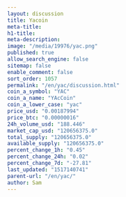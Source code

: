 ```yaml
---
layout: discussion
title: Yacoin
meta-title: 
h1-title: 
meta-description: 
image: "/media/19976/yac.png"
published: true
allow_search_engine: false
sitemap: false
enable_comment: false
sort_order: 1057
permalink: "/en/yac/discussion.html"
coin_a_symbol: "YAC"
coin_a_name: "YAcCoin"
coin_a_lower_case: "yac"
price_usd: "0.00187994"
price_btc: "0.00000016"
24h_volume_usd: "188.446"
market_cap_usd: "120656375.0"
total_supply: "120656375.0"
available_supply: "120656375.0"
percent_change_1h: "0.45"
percent_change_24h: "0.02"
percent_change_7d: "-27.81"
last_updated: "1517140741"
parent-url: "/en/yac/"
author: Sam
---
```


